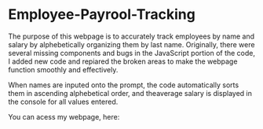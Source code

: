 # Employee-Payrool-Tracking
The purpose of this webpage is to accurately track employees by name and salary by alphebetically organizing them by last name. Originally, there were several missing components and bugs in the JavaScript portion of the code, I added new code and repiared the broken areas to make the webpage function smoothly and effectively. 

When names are inputed onto the prompt, the code automatically sorts them in ascending alphebetical order, and theaverage salary is displayed in the console for all values entered. 

You can acess my webpage, here:     